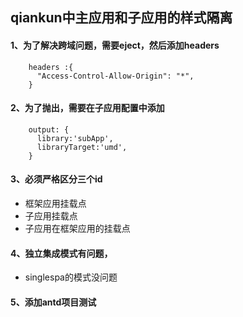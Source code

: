 ## qiankun中主应用和子应用的样式隔离
#### 1、为了解决跨域问题，需要eject，然后添加headers

```
    headers :{
      "Access-Control-Allow-Origin": "*",
    }
```
#### 2、为了抛出，需要在子应用配置中添加
```
    output: {
      library:'subApp',
      libraryTarget:'umd',
    }
```


#### 3、必须严格区分三个id
+ 框架应用挂载点
+ 子应用挂载点
+ 子应用在框架应用的挂载点


#### 4、独立集成模式有问题，
+ singlespa的模式没问题

#### 5、添加antd项目测试
